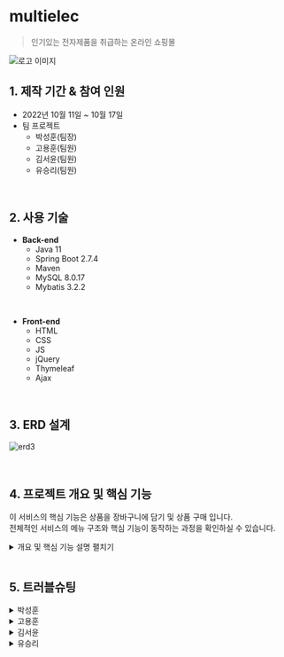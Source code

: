 # multielec
> 인기있는 전자제품을 취급하는 온라인 쇼핑몰

![로고 이미지](https://user-images.githubusercontent.com/86956783/197341585-9af17c75-1df7-43eb-ad79-59763c3cc182.png)


## 1. 제작 기간 & 참여 인원

* 2022년 10월 11일 ~ 10월 17일
* 팀 프로젝트
  * 박성훈(팀장)
  * 고용훈(팀원)
  * 김서윤(팀원)
  * 유승리(팀원)
 
<br>

## 2. 사용 기술

* **Back-end**
  * Java 11
  * Spring Boot 2.7.4
  * Maven
  * MySQL 8.0.17
  * Mybatis 3.2.2  
  
<br>

* **Front-end**
  * HTML
  * CSS
  * JS  
  * jQuery
  * Thymeleaf
  * Ajax
  
<br>

## 3. ERD 설계

![erd3](https://user-images.githubusercontent.com/86956783/196098200-cb1ddcbe-ca8b-4c4e-b20d-57e03c9c65fa.png)


<br>

## 4. 프로젝트 개요 및 핵심 기능

이 서비스의 핵심 기능은 상품을 장바구니에 담기 및 상품 구매 입니다.<br>
전체적인 서비스의 메뉴 구조와 핵심 기능이 동작하는 과정을 확인하실 수 있습니다.

<details>
<summary>개요 및 핵심 기능 설명 펼치기</summary>
<div markdown="1">

<br>

### 4-1. 메뉴 구조도 및 IA
![메뉴 구조도](https://user-images.githubusercontent.com/86956783/197332574-f9a7362c-4b2b-45dd-97e1-b2a8bccfb9f0.png)

### 4-2. 유저 플로우
![유저 플로우](https://user-images.githubusercontent.com/86956783/197332657-2b86fdaa-64dc-4de7-8f2c-6710bd9c4785.png)

### 4-3. 장바구니에 상품 담기
![장바구니 담기2](https://user-images.githubusercontent.com/86956783/197334099-dd4d1d98-89c1-4ebd-b9db-5a751bd2269b.gif)

* 상품 상세페이지에서 장바구니 담기 버튼을 클릭시 장바구니 페이지로 이동 가능합니다.
* 장바구니 페이지에서 주문할 상품 확인 후 구매 버튼을 통해 결제 페이지로 이동합니다.

### 4-4. 상품 구매 
![구매](https://user-images.githubusercontent.com/86956783/197333147-44f827e2-b0c7-4413-8398-52d8998aeb15.gif)

* 상품 결제 페이지에서는 구매할 상품을 확인 가능합니다.
* 수령자 정보는 기본적으로 상품을 구매할 사용자의 정보와 동일하나 원하는 정보로 수정 가능합니다.

</div>
</details>

<br>

## 5. 트러블슈팅

<details>
<summary>박성훈</summary>
<div markdown="1">


### 5-1. 기능별 CRUD를 구현한 후 JUnit 프레임워크를 활용한 단위 테스트 과정에서 발생한 문제
  * auto_incerment가 걸려있는 id변수에 null값을 입력했을때 오류가 발생하였습니다.
      * id변수 타입인 int자료형을 null값을 처리할 수 있는 integer 래퍼클래스로 변경하여 해결했습니다.

  * 고객정보를 입력하는 테스트 과정 중 회원 등록일인  custrdate를 date타입으로 선언하였는데 insert 시 문자를 직접하여 오류가 발생했습니다.
      * custmapper.xml의 insert 쿼리문에서 #{custrdate}를 sysdate()로 수정하여 해결했습니다.

<br>

### 5-2. 메인화면의 전체 카테고리창 클릭시 드랍다운이 한번에 적용되는 문제
  * 각 카테고리 메뉴를 div태그로 묶고 class명을 각각 지정한 후 main.js파일에서 각 클래스마다  slideToggle()메서드가 적용되도록 JS코드를 수정하여 해결했습니다.

<br>

### 5-3. 프로젝트를 war파일로 변환 후 클라우드 서버에 배포하는 과정에서 클라우드의 공인ip와 연동된 계정의 권한을 데이터베이스에 부여하기 위해 MySQL 워크벤치의 root계정에서 grant 쿼리문을 날린 후 `' #1142 - SELECT command denied to user ... '` 오류가 발생
  *  putty에 직접 설치한 mysql을 통해 워크벤치의 프로젝트 데이터베이스 계정에 권한을 부여하여 해결하였습니다.


</div>
</details>

<details>
<summary>고용훈</summary>
<div markdown="1">

### 5-1. `paymentimpl`클래스에서 ship 데이터들을 못 읽어들이는 현상
  * `location.href`를 통해 직접적으로 데이터를 전송하여 해결했습니다.
  
<br>

### 5-2. `paymentimpl`클래스에서 생성된 `orderlist`의 `orderid`가 바로 `orderdetail`에 입력이 안되는 현상
  * 먼저 `orderlist`에 들어가는 변수들을 정의해주고 `for`문을 돌려서 `cart`에 list들을 하나의 `orderid`에 담아서 저장을 하고 이 `orderid`를 따로 `int r`이라는 변수로 저장하여 `orderdetail`에 입력하여 해결했습니다.

<br>

### 5-3. 장바구니의 삭제와 로그아웃 할 때 페이지가 넘어가지 않는 현상
  * 로그아웃 클래스의 리턴 값에 `redirect:`에 루트를 붙여줘서 홈으로 가게끔 하고, 잡아구니의 `location.href`에서 루트에는 `[[@{}]]`를 해주는데 `&`는 그대로 냅둬서 해결했습니다.

</div>
</details>

<details>
<summary>김서윤</summary>
<div markdown="1">


### 5-1. 장바구니에 추가된 품목들에 대한 데이터 취합 안 됨
  * 장바구니에서 선택된 품목개수, 상세 품목개수, 합계금액, 배송비 부분 장바구니 테이블과 연동하여 출력했습니다.

<br>

### 5-2. 장바구니에서 주문 안 됨
  * 장바구니에 있는 모든 품목을 그대로 결제창으로 넘기는 방식으로 일부 해결하였습니다. 

</div>
</details>

<details>
<summary>유승리</summary>
<div markdown="1">

### 5-1. 결제창 결제완료의 버튼의 위치를 중앙으로 옮기고자 하였으나 안 됨
  * 버튼 생성 HTML을 div를 적용시켜서 justify-content : center; 를 입력하여 중앙 배치 해결 성공했습니다.

<br>

### 5-2. 결제창 결제완료 버튼의 크기 조정이 먹히지 않아 재조정
  * button에 style을 적용시켜 크기를 조정하여 해결했습니다.

<br>

### 5-3. 결제완료를 누른 후 alert으로 결제완료 메세지가 안 뜸
  * div로 button과 하나의 덩어리로 만들어서 해결했습니다.

<br>

### 5-4. 클라우드 서버에 올렸을 때 이미지 안보이는 증상 발생
  *  @{/img/item/} 으로 처리 해야하나 /가 하나 빠진 @{/img/item}상태로 확인되어 추가함으로 해결했습니다.

</div>
</details>